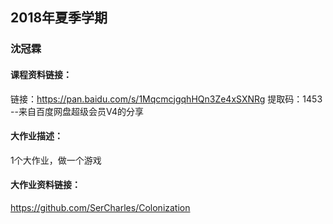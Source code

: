 ## 2018年夏季学期

### 沈冠霖

#### 课程资料链接：

链接：https://pan.baidu.com/s/1MqcmcjgqhHQn3Ze4xSXNRg 
提取码：1453 
--来自百度网盘超级会员V4的分享

#### 大作业描述：

1个大作业，做一个游戏

#### 大作业资料链接：

https://github.com/SerCharles/Colonization
